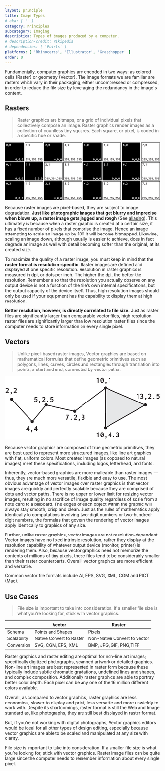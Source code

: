 ```yaml
---
layout: principle
title: Image Types
# aka: [ '' ]
category: Principles
subcategory: Imaging
description: Types of images produced by a computer.
# description-credit: Wikipedia
# dependencies: [ 'Points' ]
platforms: [ 'Rhinoceros', 'Illustrator', 'Grasshopper' ]
order: 0
---
```


Fundamentally, computer graphics are encoded in two ways: as colored cells (Raster) or geometry (Vector). The image formats we are familiar are rasters which vary in their packaging, either uncompressed or compressed, in order to reduce the file size by leveraging the redundancy in the image's content.


<h2 class="bgChange" data-background="./images/rasterBG.png">Rasters</h2>
 
>Raster graphics are bitmaps, or a grid of individual pixels that collectively compose an image. Raster graphics render images as a collection of countless tiny squares. Each square, or pixel, is coded in a specific hue or shade.

![](./images/Raster.png)

Because raster images are pixel-based, they are subject to image degradation. **Just like photographic images that get blurry and imprecise when blown up, a raster image gets jagged and rough** (See [aliasing](https://en.wikipedia.org/wiki/Aliasing)). This ultimately is because when a raster graphic is created at a certain size, it has a fixed number of pixels that comprise the image. Hence an image attempting to scale an image up by 100 it will become bitmapped. Likewise, scaling an image down, although usually is easier to achieve, does in fact degrade an image as well with detail becoming softer than the original, at its created size.

To maximize the quality of a raster image, you must keep in mind that the **raster format is resolution-specific**. Raster images are defined and displayed at one specific resolution. Resolution in raster graphics is measured in dpi, or dots per inch. The higher the dpi, the better the resolution. Remember also that the resolution you actually observe on any output device is not a function of the file’s own internal specifications, but the output capacity of the device itself. Thus, high resolution images should only be used if your equipment has the capability to display them at high resolution.

**Better resolution, however, is directly correlated to file size.** Just as raster files are significantly larger than comparable vector files, high resolution raster files are significantly larger than low resolution raster files since the computer needs to store information on every single pixel.

<h2 class="bgChange" data-background="./images/vectorBG.png">Vectors</h2>

>Unlike pixel-based raster images, Vector graphics are based on mathematical formulas that define geometric primitives such as polygons, lines, curves, circles and rectangles through translation into points, a start and end, connected by vector paths. 

![](./images/Vector.png)

Because vector graphics are composed of true geometric primitives, they are best used to represent more structured images, like line art graphics with flat, uniform colors. Most created images \(as opposed to natural images\) meet these specifications, including logos, letterhead, and fonts.

Inherently, vector-based graphics are more malleable than raster images — thus, they are much more versatile, flexible and easy to use. The most obvious advantage of vector images over raster graphics is that vector images are quickly and perfectly scalable because they are comprised of dots and vector paths. There is no upper or lower limit for resizing vector images, resulting in no sacrifice of image quality regardless of scale from a note card to a billboard. The edges of each object within the graphic will always stay smooth, crisp and clean. Just as the rules of mathematics apply identically to computations involving two-digit numbers or two-hundred-digit numbers, the formulas that govern the rendering of vector images apply identically to graphics of any size.

Further, unlike raster graphics, vector images are not resolution-dependent. Vector images have no fixed intrinsic resolution, rather they display at the resolution capability of whatever output device \(monitor, printer\) is rendering them. Also, because vector graphics need not memorize the contents of millions of tiny pixels, these files tend to be considerably smaller than their raster counterparts. Overall, vector graphics are more efficient and versatile.

Common vector file formats include AI, EPS, SVG, XML, CGM and PICT \(Mac\).

<h2 class="bgChange" data-background="./images/formats.png">Use Cases</h2>

> File size is important to take into consideration. If a smaller file size is what you’re looking for, stick with vector graphics. 

|  | Vector | Raster |
|-------|--------|---------|
| Schema | Points and Shapes | Pixels |
| Scalability | Native Convert to Raster | Non-Native Convert to Vector |
| Conversion  | SVG, CGM, EPS, XML | BMP, JPG, GIF, PNG,TIFF |


Raster graphics and raster editing are optimal for non-line art images; specifically digitized photographs, scanned artwork or detailed graphics. Non-line art images are best represented in raster form because these typically include subtle chromatic gradations, undefined lines and shapes, and complex composition. Additionally raster graphics are able to portray better color depth. Each pixel can be any one of the 16 million different colors available. 

Overall, as compared to vector graphics, raster graphics are less economical, slower to display and print, less versatile and more unwieldy to work with. Despite its shortcomings, raster format is still the Web and Image standard as, like photographs, they are still best displayed in raster format.

But, if you’re not working with digital photographs, Vector graphics editors would be ideal for all other types of design editing, especially because vector graphics are able to be scaled and manipulated at any size with clarity.

File size is important to take into consideration. If a smaller file size is what you’re looking for, stick with vector graphics. Raster image files can be quite large since the computer needs to remember information about every single pixel.
